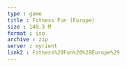 ```yaml
---
type : game
title : Fitness Fun (Europe)
size : 148.3 M
format : iso
archive : zip
server : myrient
link2 : Fitness%20Fun%20%28Europe%29
---
```

